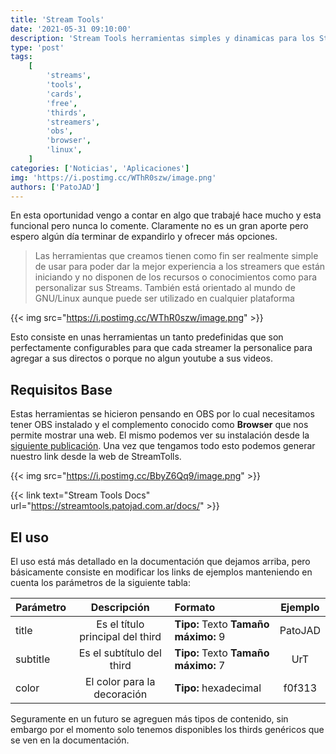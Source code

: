 ```yaml
---
title: 'Stream Tools'
date: '2021-05-31 09:10:00'
description: 'Stream Tools herramientas simples y dinamicas para los Streamers'
type: 'post'
tags:
    [
        'streams',
        'tools',
        'cards',
        'free',
        'thirds',
        'streamers',
        'obs',
        'browser',
        'linux',
    ]
categories: ['Noticias', 'Aplicaciones']
img: 'https://i.postimg.cc/WThR0szw/image.png'
authors: ['PatoJAD']
---
```


En esta oportunidad vengo a contar en algo que trabajé hace mucho y esta funcional pero nunca lo comente. Claramente no es un gran aporte pero espero algún día terminar de expandirlo y ofrecer más opciones.

> Las herramientas que creamos tienen como fin ser realmente simple de usar para poder dar la mejor experiencia a los streamers que están iniciando y no disponen de los recursos o conocimientos como para personalizar sus Streams. También está orientado al mundo de GNU/Linux aunque puede ser utilizado en cualquier plataforma

{{< img src="https://i.postimg.cc/WThR0szw/image.png" >}}

Esto consiste en unas herramientas un tanto predefinidas que son perfectamente configurables para que cada streamer la personalice para agregar a sus directos o porque no algun youtube a sus videos.

## Requisitos Base

Estas herramientas se hicieron pensando en OBS por lo cual necesitamos tener OBS instalado y el complemento conocido como **Browser** que nos permite mostrar una web. El mismo podemos ver su instalación desde la [siguiente publicación](/aplicaciones/2021/05/linux-browser-obs/). Una vez que tengamos todo esto podemos generar nuestro link desde la web de StreamTolls.

{{< img src="https://i.postimg.cc/BbyZ6Qq9/image.png" >}}

{{< link text="Stream Tools Docs" url="https://streamtools.patojad.com.ar/docs/" >}}

## El uso

El uso está más detallado en la documentación que dejamos arriba, pero básicamente consiste en modificar los links de ejemplos manteniendo en cuenta los parámetros de la siguiente tabla:

| Parámetro |           Descripción            | Formato                              | Ejemplo |
| :-------- | :------------------------------: | :----------------------------------- | :-----: |
| title     | Es el título principal del third | **Tipo:** Texto **Tamaño máximo:** 9 | PatoJAD |
| subtitle  |    Es el subtítulo del third     | **Tipo:** Texto **Tamaño máximo:** 7 |   UrT   |
| color     |   El color para la decoración    | **Tipo:** hexadecimal                | f0f313  |

Seguramente en un futuro se agreguen más tipos de contenido, sin embargo por el momento solo tenemos disponibles los thirds genéricos que se ven en la documentación.
